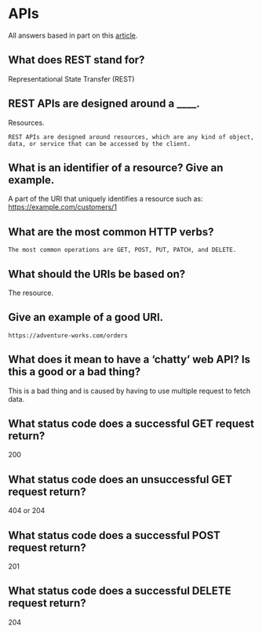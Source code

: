 # APIs

All answers based in part on this [article](https://learn.microsoft.com/en-us/azure/architecture/best-practices/api-design).

## What does REST stand for?

Representational State Transfer (REST)

## REST APIs are designed around a ____.

Resources. 

`REST APIs are designed around resources, which are any kind of object, data, or service that can be accessed by the client.`

## What is an identifier of a resource? Give an example.

A part of the URI that uniquely identifies a resource such as: https://example.com/customers/1

## What are the most common HTTP verbs?

`The most common operations are GET, POST, PUT, PATCH, and DELETE.`

## What should the URIs be based on?

The resource.

## Give an example of a good URI.

`https://adventure-works.com/orders`

## What does it mean to have a ‘chatty’ web API? Is this a good or a bad thing?

This is a bad thing and is caused by having to use multiple request to fetch data.

## What status code does a successful GET request return?

200

## What status code does an unsuccessful GET request return?

404 or 204

## What status code does a successful POST request return?

201

## What status code does a successful DELETE request return?

204
